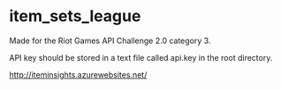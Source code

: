 # item_sets_league
Made for the Riot Games API Challenge 2.0 category 3.

API key should be stored in a text file called api.key in the root directory.

http://iteminsights.azurewebsites.net/
